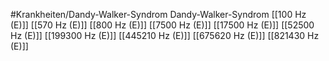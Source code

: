 #Krankheiten/Dandy-Walker-Syndrom
Dandy-Walker-Syndrom
[[100 Hz (E)]]
[[570 Hz (E)]]
[[800 Hz (E)]]
[[7500 Hz (E)]]
[[17500 Hz (E)]]
[[52500 Hz (E)]]
[[199300 Hz (E)]]
[[445210 Hz (E)]]
[[675620 Hz (E)]]
[[821430 Hz (E)]]
